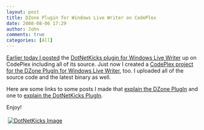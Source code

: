 ```yaml
---
layout: post
title: DZone Plugin for Windows Live Writer on CodePlex
date: 2008-08-06 17:29
author: John
comments: true
categories: [All]
---
```

<p><a href="/all/source-is-on-codeplex-for-windows-live-writer-plugin-for-dotnetkicks/">Earlier today I posted</a> the <a href="http://www.codeplex.com/wlwplugin4dnk">DotNetKicks plugin for Windows Live Writer</a> up on CodePlex including all of its source. Just now I created a <a href="http://www.codeplex.com/wlwplugin4dzone">CodePlex project for the DZone PlugIn for Windows Live Writer</a>, too. I uploaded all of the source code and the latest binary as well.</p>  <p>Here are some links to some posts I made that <a href="/all/dzone-plugin-for-windows-live-writer/">explain the DZone PlugIn</a> and one to <a href="/all/using-the-dotnetkicks-plugin-for-live-writer/">explain the DotNetKicks PlugIn</a>.</p>  <p>Enjoy!</p><div class="wlWriterHeaderFooter" style="text-align:left; margin:0px; padding:4px 4px 4px 4px;"><a href="http://www.dotnetkicks.com/kick/?url=/all/dzone-plugin-for-windows-live-writer-on-codeplex/"><img src="http://www.dotnetkicks.com/Services/Images/KickItImageGenerator.ashx?url=/all/dzone-plugin-for-windows-live-writer-on-codeplex/&amp;bgcolor=0080C0&amp;fgcolor=FFFFFF&amp;border=000000&amp;cbgcolor=D4E1ED&amp;cfgcolor=000000" alt="DotNetKicks Image" border="0/"></a></div><div class="wlWriterHeaderFooter" style="text-align:left; margin:0px; padding:4px 4px 4px 4px;"><script type="text/javascript">var dzone_url = '/all/dzone-plugin-for-windows-live-writer-on-codeplex/';</script><script type="text/javascript">var dzone_title = 'DZone Plugin for Windows Live Writer on CodePlex';</script><script type="text/javascript">var dzone_blurb = 'DZone Plugin for Windows Live Writer on CodePlex';</script><script type="text/javascript">var dzone_style = '1';</script><script language="javascript" src="http://widgets.dzone.com/widgets/zoneit.js"></script> </div>

